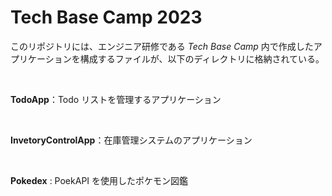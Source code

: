 # Tech Base Camp 2023

このリポジトリには、エンジニア研修である _Tech Base Camp_ 内で作成したアプリケーションを構成するファイルが、以下のディレクトリに格納されている。

<br>

**TodoApp**：Todo リストを管理するアプリケーション

<br>

**InvetoryControlApp**：在庫管理システムのアプリケーション

<br>

**Pokedex** : PoekAPI を使用したポケモン図鑑
